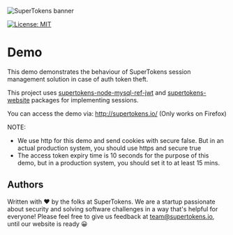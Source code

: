 ![SuperTokens banner](https://github.com/supertokens/supertokens-node-mysql-ref-jwt/blob/master/images/github%20cover.png)

[![License: MIT](https://img.shields.io/badge/License-MIT-brightgreen.svg)](https://github.com/supertokens/supertokens-node-mysql-ref-jwt/blob/master/LICENSE)

# Demo

This demo demonstrates the behaviour of SuperTokens session management solution in case of auth token theft.

This project uses [supertokens-node-mysql-ref-jwt](https://github.com/supertokens/supertokens-node-mysql-ref-jwt) and [supertokens-website](https://github.com/supertokens/supertokens-website) packages for implementing sessions.

You can access the demo via: http://supertokens.io/ (Only works on Firefox)

NOTE:
- We use http for this demo and send cookies with secure false. But in an actual production system, you should use https and secure true
- The access token expiry time is 10 seconds for the purpose of this demo, but in a production system, you should set it to at least 15 mins.

## Authors
Written with :heart: by the folks at SuperTokens. We are a startup passionate about security and solving software challenges in a way that's helpful for everyone! Please feel free to give us feedback at team@supertokens.io, until our website is ready :grinning:
